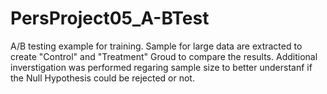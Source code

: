 # PersProject05_A-BTest
A/B testing example for training. Sample for large data are extracted to create "Control" and "Treatment" Groud to compare the results.
Additional inverstigation was performed regaring sample size to better understanf if the Null Hypothesis could be rejected or not.
